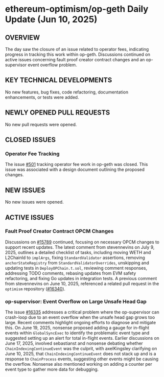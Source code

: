 # ethereum-optimism/op-geth Daily Update (Jun 10, 2025)
## OVERVIEW 
The day saw the closure of an issue related to operator fees, indicating progress in tracking this work within op-geth. Discussions continued on active issues concerning fault proof creator contract changes and an op-supervisor event overflow problem.

## KEY TECHNICAL DEVELOPMENTS
No new features, bug fixes, code refactoring, documentation enhancements, or tests were added.

## NEWLY OPENED PULL REQUESTS
No new pull requests were opened.

## CLOSED ISSUES
### Operator Fee Tracking
The issue [#501](https://github.com/ethereum-optimism/op-geth/issues/501) tracking operator fee work in op-geth was closed. This issue was associated with a design document outlining the proposed changes.

## NEW ISSUES
No new issues were opened.

## ACTIVE ISSUES
### Fault Proof Creator Contract OPCM Changes
Discussions on [#15789](https://github.com/ethereum-optimism/op-geth/issues/15789) continued, focusing on necessary OPCM changes to support recent updates. The latest comment from stevennevins on July 9, 2025, outlines a detailed checklist of tasks, including moving WETH and L2ChainId to `implArgs`, fixing `StandardValidator` assertions, removing `anchorStateRegistry` from `StandardValidatorOverrides`, unskipping and updating tests in `DeployOPChain.t.sol`, reviewing comment responses, addressing TODO comments, rebasing updates from EVM safety refactoring, and fixing Go updates in integration tests. A previous comment from stevennevins on June 10, 2025, referenced a related pull request in the `optimism` repository ([#16340](https://github.com/ethereum-optimism/optimism/pull/16340)).

### op-supervisor: Event Overflow on Large Unsafe Head Gap
The issue [#16335](https://github.com/ethereum-optimism/op-geth/issues/16335) addresses a critical problem where the op-supervisor can crash-loop due to an event overflow when the unsafe head gap grows too large. Recent comments highlight ongoing efforts to diagnose and mitigate this. On June 19, 2025, nonsense proposed adding a gauge for in-flight events within `GlobalSyncExec` to identify the problematic event type and suggested setting up an alert for total in-flight events. Earlier discussions on June 17, 2025, involved sebastianst and nonsense debating whether `ChainIndexingContinueEvent` was the culprit, with axelKingsley clarifying on June 10, 2025, that `ChainIndexingContinueEvent` does not stack up and is a response to `ChainProcess` events, suggesting other events might be causing the overflow. Nonsense also mentioned working on adding a counter per event type to gather more data for debugging.
